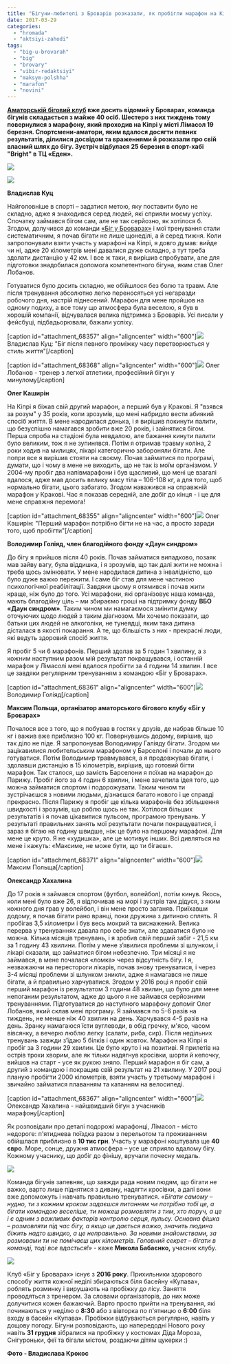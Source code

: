 ```yaml
---
title: "Бігуни-любителі з Броварів розказали, як пробігли марафон на Кіпрі - ФОТО"
date: 2017-03-29
categories: 
  - "hromada"
  - "aktsiyi-zahodi"
tags: 
  - "big-u-brovarah"
  - "big"
  - "brovary"
  - "vibir-redaktsiyi"
  - "maksym-polshha"
  - "marafon"
  - "novini"
---
```


**[Аматорській біговий клуб](https://mpz.brovary.org/amatorskyj-bigovyj-klub-u-brovarah-nedilni-probizhky-ta-marafony-foto/) вже досить відомий у Броварах, команда бігунів складається з майже 40 осіб. Шестеро з них тиждень тому повернулися з марафону, який проходив на Кіпрі у місті Лімасол 19 березня. Спортсмени-аматори, яким вдалося досягти певних результатів, ділилися досвідом та враженнями й розказали про свій власний шлях до бігу. Зустріч відбулася 25 березня в спорт-хабі "Bright" в ТЦ «Еден».**

[![](https://mpz.brovary.org/wp-content/uploads/2017/03/marafontsy-9-1.jpg)](https://mpz.brovary.org/wp-content/uploads/2017/03/marafontsy-9-1.jpg)

[![](https://mpz.brovary.org/wp-content/uploads/2017/03/marafontsy-6-1.jpg)](https://mpz.brovary.org/wp-content/uploads/2017/03/marafontsy-6-1.jpg)

**Владислав Куц**

Найголовніше в спорті – задатися метою, яку поставити було не складно, адже я знаходився серед людей, які сприяли моєму успіху. Спочатку займався бігом сам, але не так серйозно, як хотілося б. Згодом, долучився до команди [«Біг у Броварах»](https://www.facebook.com/RunBrovary) і мої тренування стали систематичним, я почав бігати не лише щонеділі, а й серед тижня. Коли запропонували взяти участь у марафоні на Кіпрі, я довго думав: вийде чи ні, адже 20 кілометрів мені давалися дуже складно, а тут треба здолати дистанцію у 42 км. І все ж таки, я вирішив спробувати, але для підготовки знадобилася допомога компетентного бігуна, яким став Олег Лобанов.

Готуватися було досить складно, не обійшлося без болю та травм. Але після тренування абсолютно легко переносяться усі негаразди робочого дня, настрій піднесений. Марафон для мене пройшов на одному подиху, а все тому що атмосфера була веселою, я був в хорошій компанії, відчувалася велика підтримка з Броварів. Усі писали у фейсбуці, підбадьорювали, бажали успіху.

\[caption id="attachment\_68357" align="aligncenter" width="600"\][![](https://mpz.brovary.org/wp-content/uploads/2017/03/marafontsy-3-1.jpg)](https://mpz.brovary.org/wp-content/uploads/2017/03/marafontsy-3-1.jpg) Владислав Куц: "Біг після певного проміжку часу перетворюється у стиль життя"\[/caption\]

\[caption id="attachment\_68368" align="aligncenter" width="600"\][![](https://mpz.brovary.org/wp-content/uploads/2017/03/marafontsy-14-1.jpg)](https://mpz.brovary.org/wp-content/uploads/2017/03/marafontsy-14-1.jpg) Олег Лобанов - тренер з легкої атлетики, професійний бігун у минулому\[/caption\]

**Олег Каширін**

На Кіпрі я біжав свій другий марафон, а перший був у Кракові. Я "взявся за розум" у 35 років, коли зрозумів, що мені набридло вести абиякий спосіб життя. В мене народилася донька, і я вирішив покинути палити, що безуспішно намагався зробити вже 20 років, і зайнятися бігом. Перша спроба на стадіоні була невдалою, але бажання кинути палити було великим, тож я не зупинявся. Потім я отримав травму коліна, 2 роки ходив на милицях, лікарі категорично забороняли бігати. Але попри все я вирішив стояти на своєму. Почав займатися по програмі, думати, що і чому в мене не виходить, що не так із моїм організмом. У 2004-му пробіг два напівмарафони і був щасливий, що мені це взагалі вдалося, адже мав досить велику масу тіла – 106-108 кг, а для того, щоб нормально бігати, цього забагато. Згодом наважився на справжній марафон у Кракові. Час я показав середній, але добіг до кінця - і це для мене справжня перемога!

\[caption id="attachment\_68355" align="aligncenter" width="600"\][![](https://mpz.brovary.org/wp-content/uploads/2017/03/marafontsy-1-1.jpg)](https://mpz.brovary.org/wp-content/uploads/2017/03/marafontsy-1-1.jpg) Олег Каширін: "Перший марафон потрібно бігти не на час, а просто заради того, щоб пробігти"\[/caption\]

**Володимир Голіяд, член благодійного фонду «Даун синдром»**

До бігу я прийшов після 40 років. Почав займатися випадково, позаяк мав зайву вагу, була віддишка, і я зрозумів, що так далі жити не можна і треба щось змінювати. У мене народилася дитина з інвалідністю, що було дуже важко пережити. І саме біг став для мене частиною психологічної реабілітації. Завдяки цьому я отямився і почав жити краще, ніж було до того. Усі марафони, які організовує наша команда, мають благодійну ціль – ми збираємо гроші на підтримку фонду **ВБО «Даун синдром»**. Таким чином ми намагаємося змінити думку оточуючих щодо людей з таким діагнозом. Ми хочемо показати, що батьки цих людей не алкоголіки, не тунеядці, яким така дитина дісталася в якості покарання. А те, що більшість з них - прекрасні люди, які ведуть здоровий спосіб життя.

Я пробіг 5 чи 6 марафонів. Перший здолав за 5 годин 1 хвилину, а з кожним наступним разом мій результат покращувався, і останній марафон у Лімасолі мені вдалося пробігти за 4 години 14 хвилин. І все це завдяки регулярним тренуванням з командою «Біг у Броварах».

\[caption id="attachment\_68361" align="aligncenter" width="600"\][![](https://mpz.brovary.org/wp-content/uploads/2017/03/marafontsy-7-1.jpg)](https://mpz.brovary.org/wp-content/uploads/2017/03/marafontsy-7-1.jpg) Володимир Голіяд\[/caption\]

**Максим Польща, організатор аматорського бігового клубу «Біг у Броварах»**

Почалося все з того, що я побував в гостях у друзів, де набрав більше 10 кг і важив вже приблизно 100 кг. Повернувшись додому, вирішив, що так діло не піде. Я запропонував Володимиру Галіяду бігати. Згодом ми зацікавилися любительським марафоном у Барселоні і почали до нього готуватися. Потім Володимир травмувався, а я продовжував бігати, і здолавши дистанцію в 15 кілометрів, вирішив, що готовий бігти марафон. Так сталося, що замість Барселони я поїхав на марафон до Парижу. Пробіг його за 4 годин 6 хвилин, і мене зачепила ідея того, що можна займатися спортом і подорожувати. Таким чином ти зустрічаєшся з новими людьми, дізнаєшся багато нового і це справді прекрасно. Після Парижу я пробіг ще кілька марафонів без збільшення швидкості і зрозумів, що роблю щось не так. Хотілося більших результатів і я почав цікавитися пульсом, програмою тренувань. У результаті правильних занять мої результати почали покращуватися, і зараз я бігаю на годину швидше, ніж це було на першому марафоні. Для мене це круто. Я не «худишка», але це мотивує інших. Всі дивляться на мене і кажуть: «Максиме, не може бути, що ти бігаєш».

\[caption id="attachment\_68371" align="aligncenter" width="600"\][![](https://mpz.brovary.org/wp-content/uploads/2017/03/IMG_9450.jpg)](https://mpz.brovary.org/wp-content/uploads/2017/03/IMG_9450.jpg) Максим Польща\[/caption\]

**Олександр Хахалина** 

До 17 років я займався спортом (футбол, волейбол), потім кинув. Якось, коли мені було вже 26, я відпочивав на морі і зустрів там дідуся, з яким кожного дня грав у волейбол, і він мене просто заганяв. Приїхавши додому, я почав бігати рано вранці, поки дружина з дитиною сплять. Я пробігав 3,5 кілометри і був весь мокрий та виснажений. Велика перерва у тренуваннях давала про себе знати, але здаватися було не можна. Кілька місяців тренувань, і я зробив свій перший забіг - 21,5 км за 1 годину 43 хвилини. Потім у мене з’явилися проблеми зі шлунком, і лікарі сказали, що займатися бігом небезпечно. Три місяці я не займався, в мене почалася «ломка» через відсутність бігу. І я, незважаючи на перестороги лікарів, почав знову тренуватися, і через 3-4 місяці проблеми зі шлунком зникли, адже я намагався не лише бігати, а й правильно харчуватися. Згодом у 2016 році я пробіг свій перший марафон із результатом 3 години 48 хвилин, що було для мене непоганим результатом, адже до цього я не займався серйозними тренуваннями. Підготуватися до наступного марафону допоміг Олег Лобанов, який склав мені програму. Я займався по 5-6 разів на тиждень, не менше ніж 40 хвилин на день. Харчувався 4-5 разів на день. Зранку намагаюся їсти вуглеводи, в обід гречку, м'ясо, часом вівсянку, а вечерю люблю легку (салати, риба, сир). Після недільних тренувань завжди з’їдаю 5 білків і один жовток. Марафон на Кіпрі я пробіг за 3 години 29 хвилин. Це було круто і на позитиві. Я прилетів на острів трохи хворим, але як тільки надягнув кросівки, шорти й кепочку, вийшов на старт - усе як рукою зняло. Перший марафон я біг сам, а другий з командою і покращив свій результат на 21 хвилину. У 2017 році планую пробігти 2000 кілометрів, взяти участь у третьому марафоні і звичайно займатися плаванням та катанням на велосипеді.

\[caption id="attachment\_68367" align="aligncenter" width="600"\][![](https://mpz.brovary.org/wp-content/uploads/2017/03/marafontsy-13-1.jpg)](https://mpz.brovary.org/wp-content/uploads/2017/03/marafontsy-13-1.jpg) Олександр Хахалина - найшвидший бігун з учасників марафону\[/caption\]

Як розповідали про деталі подорожі марафонці, Лімасол - місто недороге: п'ятиднева поїздка разом з перельотом та проживанням обійшлася приблизно в **10 тис грн**. Участь у марафоні коштувала ще **40 євро**. Море, сонце, дружня атмосфера – усе це сприяло вдалому бігу. Кожному учаснику, що добіг до фінішу, вручали почесну медаль.

[![](https://mpz.brovary.org/wp-content/uploads/2017/03/marafontsy-16-1.jpg)](https://mpz.brovary.org/wp-content/uploads/2017/03/marafontsy-16-1.jpg)

Команда бігунів запевняє, що завжди рада новим людям, що бігати не важко, варто лише піднятися з дивану, надягти кросівки, а далі вони вже допоможуть і навчать правильно тренуватися. _«Бігати самому – нудно, ти з кожним кроком задаєшся питанням чи потрібно тобі це, а бігати командою веселіше, ти можеш розмовляти з тим, хто поруч, а це і є одним з важливих факторів контролю серця, пульсу. Основна фішка – розмовляти під час бігу, а якщо це дається важко, значить людина біжить надто швидко, а це неправильно. За новими знайомствами, за розмовами ти не помічаєш цих кілометрів. Головний секрет – бігати в команді, тоді все вдасться!»_ - каже **Микола Бабаєнко,** учасник клубу.

[![](https://mpz.brovary.org/wp-content/uploads/2017/03/marafontsy-15-1.jpg)](https://mpz.brovary.org/wp-content/uploads/2017/03/marafontsy-15-1.jpg)

Клуб «Біг у Броварах» існує з **2016 року**. Прихильники здорового способу життя кожної неділі збираються біля басейну «Купава», роблять розминку і вирушають на пробіжку до лісу. Заняття проводяться з тренером. За словами організаторів, до них може долучитися кожен бажаючий. Варто просто прийти на тренування, які починаються у неділю о **8:30** або з вівторка по п'ятницю о **6:00** біля входу в басейн «Купава». Пробіжки відбуваються регулярно, навіть у дощову погоду. Бігуни розповідають, що напередодні Нового року навіть **31 грудня** зібралися на пробіжку у костюмах Діда Мороза, Снігуроньки, феї та бігали містом, роздаючи дітям цукерки :)

**Фото - Владислава Крокос**
